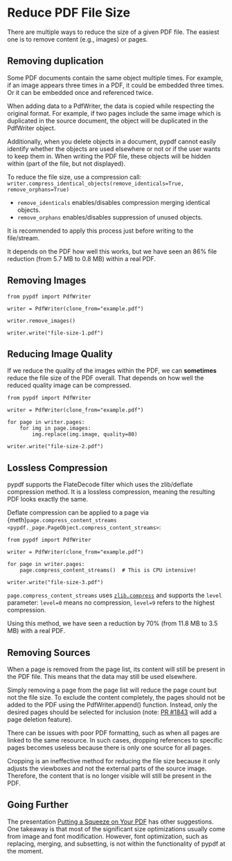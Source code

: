 # Reduce PDF File Size

There are multiple ways to reduce the size of a given PDF file. The easiest
one is to remove content (e.g., images) or pages.

## Removing duplication

Some PDF documents contain the same object multiple times. For example, if an
image appears three times in a PDF, it could be embedded three times. Or it can
be embedded once and referenced twice.

When adding data to a PdfWriter, the data is copied while respecting the original format.
For example, if two pages include the same image which is duplicated in the source document, the object will be duplicated in the PdfWriter object.

Additionally, when you delete objects in a document, pypdf cannot easily identify whether the objects are used elsewhere or not or if the user wants to keep them in. When writing the PDF file, these objects will be hidden within (part of the file, but not displayed).

To reduce the file size, use a compression call: `writer.compress_identical_objects(remove_identicals=True, remove_orphans=True)`

* `remove_identicals` enables/disables compression merging identical objects.
* `remove_orphans` enables/disables suppression of unused objects.

It is recommended to apply this process just before writing to the file/stream.

It depends on the PDF how well this works, but we have seen an 86% file
reduction (from 5.7 MB to 0.8 MB) within a real PDF.


## Removing Images


```{testcode}
from pypdf import PdfWriter

writer = PdfWriter(clone_from="example.pdf")

writer.remove_images()

writer.write("file-size-1.pdf")
```

## Reducing Image Quality

If we reduce the quality of the images within the PDF, we can **sometimes**
reduce the file size of the PDF overall. That depends on how well the reduced
quality image can be compressed.

```{testcode}
from pypdf import PdfWriter

writer = PdfWriter(clone_from="example.pdf")

for page in writer.pages:
    for img in page.images:
        img.replace(img.image, quality=80)

writer.write("file-size-2.pdf")
```

## Lossless Compression

pypdf supports the FlateDecode filter which uses the zlib/deflate compression
method. It is a lossless compression, meaning the resulting PDF looks exactly
the same.

Deflate compression can be applied to a page via
{meth}`page.compress_content_streams <pypdf._page.PageObject.compress_content_streams>`:

```{testcode}
from pypdf import PdfWriter

writer = PdfWriter(clone_from="example.pdf")

for page in writer.pages:
    page.compress_content_streams()  # This is CPU intensive!

writer.write("file-size-3.pdf")
```

`page.compress_content_streams` uses [`zlib.compress`](https://docs.python.org/3/library/zlib.html#zlib.compress)
and supports the `level` parameter: `level=0` means no compression,
`level=9` refers to the highest compression.

Using this method, we have seen a reduction by 70% (from 11.8 MB to 3.5 MB)
with a real PDF.

## Removing Sources

When a page is removed from the page list, its content will still be present in
the PDF file. This means that the data may still be used elsewhere.

Simply removing a page from the page list will reduce the page count but not the
file size. To exclude the content completely, the pages should not be
added to the PDF using the PdfWriter.append() function. Instead, only the
desired pages should be selected for inclusion
(note: [PR #1843](https://github.com/py-pdf/pypdf/pull/1843) will add a page
deletion feature).

There can be issues with poor PDF formatting, such as when all pages are linked
to the same resource. In such cases, dropping references to specific pages
becomes useless because there is only one source for all pages.

Cropping is an ineffective method for reducing the file size because it only
adjusts the viewboxes and not the external parts of the source image. Therefore,
the content that is no longer visible will still be present in the PDF.

## Going Further

The presentation [Putting a Squeeze on Your PDF](https://youtube.com/watch?v=tgOABUhVwFs) has other suggestions. One takeaway is that most of the significant size optimizations usually come from image and font modification. However, font optimization, such as replacing, merging, and subsetting, is not within the functionality of pypdf at the moment.
